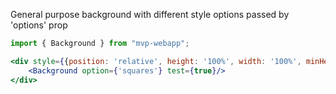 
General purpose background with different style options passed by 'options' prop

```jsx
import { Background } from "mvp-webapp";

<div style={{position: 'relative', height: '100%', width: '100%', minHeight: '500px', overflow: 'hidden'}}>
    <Background option={'squares'} test={true}/>
</div>
```

